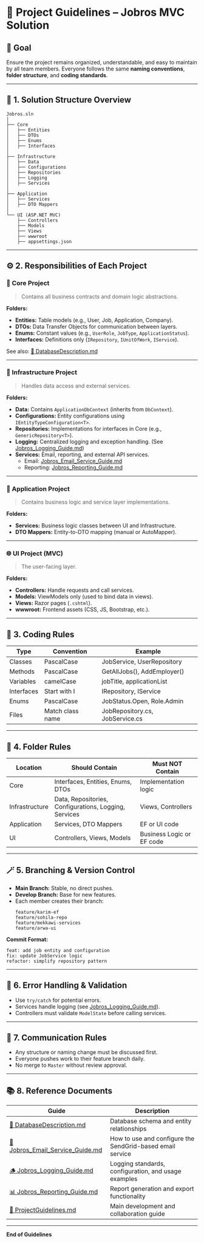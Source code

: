 # 🧭 Project Guidelines – Jobros MVC Solution

## 🎯 Goal
Ensure the project remains organized, understandable, and easy to maintain by all team members. Everyone follows the same **naming conventions**, **folder structure**, and **coding standards**.

---

## 🧱 1. Solution Structure Overview
```
Jobros.sln
│
├── Core
│   ├── Entities
│   ├── DTOs
│   ├── Enums
│   ├── Interfaces
│
├── Infrastructure
│   ├── Data
│   ├── Configurations
│   ├── Repositories
│   ├── Logging
│   ├── Services
│
├── Application
│   ├── Services
│   ├── DTO Mappers
│
└── UI (ASP.NET MVC)
    ├── Controllers
    ├── Models
    ├── Views
    ├── wwwroot
    ├── appsettings.json
```

---

## ⚙️ 2. Responsibilities of Each Project

### 🧩 Core Project
> Contains all business contracts and domain logic abstractions.

**Folders:**
- **Entities:** Table models (e.g., User, Job, Application, Company).  
- **DTOs:** Data Transfer Objects for communication between layers.  
- **Enums:** Constant values (e.g., `UserRole`, `JobType`, `ApplicationStatus`).  
- **Interfaces:** Definitions only (`IRepository`, `IUnitOfWork`, `IService`).

See also: [📘 DatabaseDescription.md](./DatabaseDescription.md)

---

### 🧰 Infrastructure Project
> Handles data access and external services.

**Folders:**
- **Data:** Contains `ApplicationDbContext` (inherits from `DbContext`).  
- **Configurations:** Entity configurations using `IEntityTypeConfiguration<T>`.  
- **Repositories:** Implementations for interfaces in Core (e.g., `GenericRepository<T>`).  
- **Logging:** Centralized logging and exception handling. (See [Jobros_Logging_Guide.md](./Jobros_Logging_Guide.md))  
- **Services:** Email, reporting, and external API services.  
  - Email: [Jobros_Email_Service_Guide.md](./Jobros_Email_Service_Guide.md)  
  - Reporting: [Jobros_Reporting_Guide.md](./Jobros_Reporting_Guide.md)

---

### 🧠 Application Project
> Contains business logic and service layer implementations.

**Folders:**
- **Services:** Business logic classes between UI and Infrastructure.  
- **DTO Mappers:** Entity-to-DTO mapping (manual or AutoMapper).  

---

### 🌐 UI Project (MVC)
> The user-facing layer.

**Folders:**
- **Controllers:** Handle requests and call services.  
- **Models:** ViewModels only (used to bind data in views).  
- **Views:** Razor pages (`.cshtml`).  
- **wwwroot:** Frontend assets (CSS, JS, Bootstrap, etc.).

---

## 🧾 3. Coding Rules

| Type | Convention | Example |
|------|-------------|----------|
| Classes | PascalCase | JobService, UserRepository |
| Methods | PascalCase | GetAllJobs(), AddEmployer() |
| Variables | camelCase | jobTitle, applicationList |
| Interfaces | Start with I | IRepository, IService |
| Enums | PascalCase | JobStatus.Open, Role.Admin |
| Files | Match class name | JobRepository.cs, JobService.cs |

---

## 🧩 4. Folder Rules

| Location | Should Contain | Must NOT Contain |
|-----------|----------------|------------------|
| Core | Interfaces, Entities, Enums, DTOs | Implementation logic |
| Infrastructure | Data, Repositories, Configurations, Logging, Services | Views, Controllers |
| Application | Services, DTO Mappers | EF or UI code |
| UI | Controllers, Views, Models | Business Logic or EF code |

---

## 🪄 5. Branching & Version Control

- **Main Branch:** Stable, no direct pushes.  
- **Develop Branch:** Base for new features.  
- Each member creates their branch:
  ```
  feature/karim-ef
  feature/sohila-repo
  feature/mekkawi-services
  feature/arwa-ui
  ```

**Commit Format:**
```
feat: add job entity and configuration
fix: update JobService logic
refactor: simplify repository pattern
```

---

## 🧩 6. Error Handling & Validation

- Use `try/catch` for potential errors.  
- Services handle logging (see [Jobros_Logging_Guide.md](./Jobros_Logging_Guide.md)).  
- Controllers must validate `ModelState` before calling services.

---

## 💬 7. Communication Rules

- Any structure or naming change must be discussed first.  
- Everyone pushes work to their feature branch daily.  
- No merge to `Master` without review approval.

---

## 📚 8. Reference Documents

| Guide | Description |
|--------|--------------|
| [📘 DatabaseDescription.md](./DatabaseDescription.md) | Database schema and entity relationships |
| [📧 Jobros_Email_Service_Guide.md](./Jobros_Email_Service_Guide.md) | How to use and configure the SendGrid-based email service |
| [🪵 Jobros_Logging_Guide.md](./Jobros_Logging_Guide.md) | Logging standards, configuration, and usage examples |
| [📊 Jobros_Reporting_Guide.md](./Jobros_Reporting_Guide.md) | Report generation and export functionality |
| [🧭 ProjectGuidelines.md](./ProjectGuidelines.md) | Main development and collaboration guide |

---

**End of Guidelines**

